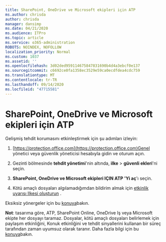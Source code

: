```yaml
---
title: SharePoint, OneDrive ve Microsoft ekipleri için ATP
ms.author: chrisda
author: chrisda
manager: dansimp
ms.date: 04/21/2020
ms.audience: ITPro
ms.topic: article
ms.service: o365-administration
ROBOTS: NOINDEX, NOFOLLOW
localization_priority: Normal
ms.custom: 1037
ms.assetid: ''
ms.openlocfilehash: 3d02ded959114675847831690b4d4a3ebcf0e137
ms.sourcegitcommit: c6692ce0fa1358ec3529e59ca0ecdfdea4cdc759
ms.translationtype: MT
ms.contentlocale: tr-TR
ms.lasthandoff: 09/14/2020
ms.locfileid: "47715581"
---
```

# <a name="atp-for-sharepoint-onedrive-and-microsoft-teams"></a>SharePoint, OneDrive ve Microsoft ekipleri için ATP

Gelişmiş tehdit korumasını etkinleştirmek için şu adımları izleyin:

1. [https://protection.office.com](https://protection.office.com)Genel yönetici veya güvenlik yöneticisi hesabıyla gidin ve oturum açın.

2. Gezinti bölmesinde **tehdit yönetimi**'nin altında, **ilke** \> **güvenli ekleri**'ni seçin.

3. **SharePoint, OneDrive ve Microsoft ekipleri IÇIN ATP 'Yi aç**'ı seçin.

4. Kötü amaçlı dosyaları algılamadığımdan bildirim almak için [etkinlik uyarısı Ilkesi oluşturun](https://docs.microsoft.com/microsoft-365/compliance/create-activity-alerts) .

Eksiksiz yönergeler için bu [konuya](https://docs.microsoft.com/microsoft-365/security/office-365-security/turn-on-atp-for-spo-odb-and-teams)bakın.

**Not**: tasarıma göre, ATP, SharePoint Online, OneDrive Iş veya Microsoft ekipte her dosyayı taramaz. Dosyalar, kötü amaçlı dosyaları belirlemek için paylaşım etkinliğini, Konuk etkinliğini ve tehdit sinyallerini kullanan bir süreç tarafından zaman uyumsuz olarak taranır. Daha fazla bilgi için bu [konuya](https://docs.microsoft.com/microsoft-365/security/office-365-security/atp-for-spo-odb-and-teams)bakın.
